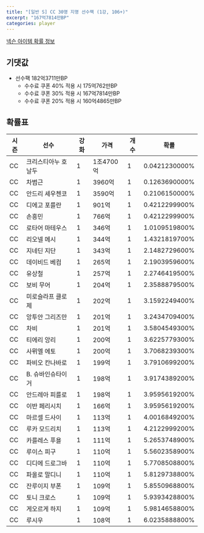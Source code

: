```yaml
---
title: "[일반 S] CC 30명 지명 선수팩 (1강, 106+)"
excerpt: "167억7814만BP"
categories: player
---
```

[넥슨 아이템 확률 정보](http://iteminfo.nexon.com/probability/fco?sn=7404)

## 기댓값
- 선수팩 182억3711만BP
  - 수수료 쿠폰 40% 적용 시 175억762만BP
  - 수수료 쿠폰 30% 적용 시 167억7814만BP
  - 수수료 쿠폰 20% 적용 시 160억4865만BP


## 확률표

|시즌|선수|강화|가격|개수|확률|
|---|---|---|---|---|---|
|CC|크리스티아누 호날두|1|1조4700억|1|0.0421230000%|
|CC|차범근|1|3960억|1|0.1263690000%|
|CC|안드리 셰우첸코|1|3590억|1|0.2106150000%|
|CC|디에고 포를란|1|901억|1|0.4212299900%|
|CC|손흥민|1|766억|1|0.4212299900%|
|CC|로타어 마테우스|1|346억|1|1.0109519800%|
|CC|리오넬 메시|1|344억|1|1.4321819700%|
|CC|지네딘 지단|1|343억|1|2.1482729600%|
|CC|데이비드 베컴|1|265억|1|2.1903959600%|
|CC|유상철|1|257억|1|2.2746419500%|
|CC|보비 무어|1|204억|1|2.3588879500%|
|CC|미로슬라프 클로제|1|202억|1|3.1592249400%|
|CC|앙투안 그리즈만|1|201억|1|3.2434709400%|
|CC|차비|1|201억|1|3.5804549300%|
|CC|티에리 앙리|1|200억|1|3.6225779300%|
|CC|사뮈엘 에토|1|200억|1|3.7068239300%|
|CC|파비오 칸나바로|1|199억|1|3.7910699200%|
|CC|B. 슈바인슈타이거|1|198억|1|3.9174389200%|
|CC|안드레아 피를로|1|198억|1|3.9595619200%|
|CC|이반 페리시치|1|166억|1|3.9595619200%|
|CC|마르셀 드사이|1|113억|1|4.0016849200%|
|CC|루카 모드리치|1|113억|1|4.2122999200%|
|CC|카를레스 푸욜|1|111억|1|5.2653748900%|
|CC|루이스 피구|1|110억|1|5.5602358900%|
|CC|디디에 드로그바|1|110억|1|5.7708508800%|
|CC|파올로 말디니|1|110억|1|5.8129738800%|
|CC|잔루이지 부폰|1|109억|1|5.8550968800%|
|CC|토니 크로스|1|109억|1|5.9393428800%|
|CC|게오르게 하지|1|109억|1|5.9814658800%|
|CC|루시우|1|108억|1|6.0235888800%|
